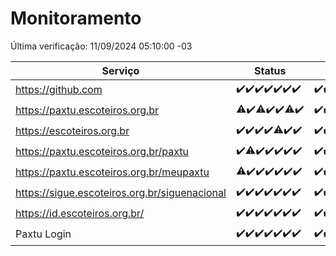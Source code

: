 # Monitoramento

Última verificação: 11/09/2024 05:10:00 -03

|Serviço|Status|Últimas 24h|
|---|---|---|
|https://github.com|<span title="2024-09-04: OK=23">✔️</span><span title="2024-09-05: OK=23">✔️</span><span title="2024-09-06: OK=23">✔️</span><span title="2024-09-07: OK=23">✔️</span><span title="2024-09-08: OK=23">✔️</span><span title="2024-09-09: OK=23">✔️</span><span title="2024-09-10: OK=7">✔️</span>|<span title="10/09/2024 05:10:00 -03 : 200">✔️</span><span title="10/09/2024 06:09:00 -03 : 200">✔️</span><span title="10/09/2024 07:08:00 -03 : 200">✔️</span><span title="10/09/2024 08:07:00 -03 : 200">✔️</span><span title="10/09/2024 09:16:00 -03 : 200">✔️</span><span title="10/09/2024 10:15:00 -03 : 200">✔️</span><span title="10/09/2024 11:07:00 -03 : 200">✔️</span><span title="10/09/2024 12:07:00 -03 : 200">✔️</span><span title="10/09/2024 13:08:00 -03 : 200">✔️</span><span title="10/09/2024 14:06:00 -03 : 200">✔️</span><span title="10/09/2024 15:10:00 -03 : 200">✔️</span><span title="10/09/2024 16:06:00 -03 : 200">✔️</span><span title="10/09/2024 17:09:00 -03 : 200">✔️</span><span title="10/09/2024 18:07:00 -03 : 200">✔️</span><span title="10/09/2024 19:07:00 -03 : 200">✔️</span><span title="10/09/2024 20:07:00 -03 : 200">✔️</span><span title="10/09/2024 21:37:00 -03 : 200">✔️</span><span title="10/09/2024 23:05:00 -03 : 200">✔️</span><span title="11/09/2024 00:08:00 -03 : 200">✔️</span><span title="11/09/2024 01:10:00 -03 : 200">✔️</span><span title="11/09/2024 02:08:00 -03 : 200">✔️</span><span title="11/09/2024 03:11:00 -03 : 200">✔️</span><span title="11/09/2024 04:07:00 -03 : 200">✔️</span><span title="11/09/2024 05:10:00 -03 : 200">✔️</span>|
|https://paxtu.escoteiros.org.br|<span title="2024-09-04: OK=22, Falhas=1">⚠️</span><span title="2024-09-05: OK=23">✔️</span><span title="2024-09-06: OK=22, Falhas=1">⚠️</span><span title="2024-09-07: OK=23">✔️</span><span title="2024-09-08: OK=23">✔️</span><span title="2024-09-09: OK=21, Falhas=2">⚠️</span><span title="2024-09-10: OK=7">✔️</span>|<span title="10/09/2024 05:10:00 -03 : 200">✔️</span><span title="10/09/2024 06:09:00 -03 : 200">✔️</span><span title="10/09/2024 07:08:00 -03 : 200">✔️</span><span title="10/09/2024 08:07:00 -03 : 200">✔️</span><span title="10/09/2024 09:16:00 -03 : 200">✔️</span><span title="10/09/2024 10:15:00 -03 : 200">✔️</span><span title="10/09/2024 11:07:00 -03 : 200">✔️</span><span title="10/09/2024 12:07:00 -03 : 200">✔️</span><span title="10/09/2024 13:08:00 -03 : 200">✔️</span><span title="10/09/2024 14:06:00 -03 : 200">✔️</span><span title="10/09/2024 15:10:00 -03 : 200">✔️</span><span title="10/09/2024 16:06:00 -03 : 200">✔️</span><span title="10/09/2024 17:09:00 -03 : 200">✔️</span><span title="10/09/2024 18:07:00 -03 : 200">✔️</span><span title="10/09/2024 19:07:00 -03 : 200">✔️</span><span title="10/09/2024 20:07:00 -03 : 200">✔️</span><span title="10/09/2024 21:37:00 -03 : 200">✔️</span><span title="10/09/2024 23:05:00 -03 : 200">✔️</span><span title="11/09/2024 00:08:00 -03 : 200">✔️</span><span title="11/09/2024 01:10:00 -03 : 200">✔️</span><span title="11/09/2024 02:08:00 -03 : 200">✔️</span><span title="11/09/2024 03:11:00 -03 : 200">✔️</span><span title="11/09/2024 04:07:00 -03 : 200">✔️</span><span title="11/09/2024 05:10:00 -03 : 200">✔️</span>|
|https://escoteiros.org.br|<span title="2024-09-04: OK=23">✔️</span><span title="2024-09-05: OK=23">✔️</span><span title="2024-09-06: OK=23">✔️</span><span title="2024-09-07: OK=23">✔️</span><span title="2024-09-08: OK=22, Falhas=1">⚠️</span><span title="2024-09-09: OK=23">✔️</span><span title="2024-09-10: OK=7">✔️</span>|<span title="10/09/2024 05:10:00 -03 : 200">✔️</span><span title="10/09/2024 06:09:00 -03 : 200">✔️</span><span title="10/09/2024 07:08:00 -03 : 200">✔️</span><span title="10/09/2024 08:07:00 -03 : 200">✔️</span><span title="10/09/2024 09:16:00 -03 : 200">✔️</span><span title="10/09/2024 10:15:00 -03 : 200">✔️</span><span title="10/09/2024 11:07:00 -03 : 200">✔️</span><span title="10/09/2024 12:07:00 -03 : 200">✔️</span><span title="10/09/2024 13:08:00 -03 : 200">✔️</span><span title="10/09/2024 14:06:00 -03 : 200">✔️</span><span title="10/09/2024 15:10:00 -03 : 200">✔️</span><span title="10/09/2024 16:06:00 -03 : 200">✔️</span><span title="10/09/2024 17:09:00 -03 : 200">✔️</span><span title="10/09/2024 18:07:00 -03 : 200">✔️</span><span title="10/09/2024 19:07:00 -03 : 200">✔️</span><span title="10/09/2024 20:07:00 -03 : 200">✔️</span><span title="10/09/2024 21:37:00 -03 : 200">✔️</span><span title="10/09/2024 23:05:00 -03 : 200">✔️</span><span title="11/09/2024 00:08:00 -03 : 200">✔️</span><span title="11/09/2024 01:10:00 -03 : 200">✔️</span><span title="11/09/2024 02:08:00 -03 : 200">✔️</span><span title="11/09/2024 03:11:00 -03 : 200">✔️</span><span title="11/09/2024 04:07:00 -03 : 200">✔️</span><span title="11/09/2024 05:10:00 -03 : 200">✔️</span>|
|https://paxtu.escoteiros.org.br/paxtu|<span title="2024-09-04: OK=23">✔️</span><span title="2024-09-05: OK=22, Falhas=1">⚠️</span><span title="2024-09-06: OK=23">✔️</span><span title="2024-09-07: OK=23">✔️</span><span title="2024-09-08: OK=23">✔️</span><span title="2024-09-09: OK=23">✔️</span><span title="2024-09-10: OK=7">✔️</span>|<span title="10/09/2024 05:10:00 -03 : 200">✔️</span><span title="10/09/2024 06:09:00 -03 : 200">✔️</span><span title="10/09/2024 07:08:00 -03 : 200">✔️</span><span title="10/09/2024 08:07:00 -03 : 200">✔️</span><span title="10/09/2024 09:16:00 -03 : 200">✔️</span><span title="10/09/2024 10:15:00 -03 : 200">✔️</span><span title="10/09/2024 11:07:00 -03 : 200">✔️</span><span title="10/09/2024 12:07:00 -03 : 200">✔️</span><span title="10/09/2024 13:08:00 -03 : 200">✔️</span><span title="10/09/2024 14:06:00 -03 : 200">✔️</span><span title="10/09/2024 15:10:00 -03 : 200">✔️</span><span title="10/09/2024 16:06:00 -03 : 200">✔️</span><span title="10/09/2024 17:09:00 -03 : 200">✔️</span><span title="10/09/2024 18:07:00 -03 : 200">✔️</span><span title="10/09/2024 19:07:00 -03 : 200">✔️</span><span title="10/09/2024 20:07:00 -03 : 200">✔️</span><span title="10/09/2024 21:37:00 -03 : 200">✔️</span><span title="10/09/2024 23:05:00 -03 : 200">✔️</span><span title="11/09/2024 00:08:00 -03 : 200">✔️</span><span title="11/09/2024 01:10:00 -03 : 200">✔️</span><span title="11/09/2024 02:08:00 -03 : 200">✔️</span><span title="11/09/2024 03:11:00 -03 : 200">✔️</span><span title="11/09/2024 04:07:00 -03 : 200">✔️</span><span title="11/09/2024 05:10:00 -03 : 200">✔️</span>|
|https://paxtu.escoteiros.org.br/meupaxtu|<span title="2024-09-04: OK=22, Falhas=1">⚠️</span><span title="2024-09-05: OK=23">✔️</span><span title="2024-09-06: OK=23">✔️</span><span title="2024-09-07: OK=23">✔️</span><span title="2024-09-08: OK=23">✔️</span><span title="2024-09-09: OK=23">✔️</span><span title="2024-09-10: OK=7">✔️</span>|<span title="10/09/2024 05:10:00 -03 : 200">✔️</span><span title="10/09/2024 06:09:00 -03 : 200">✔️</span><span title="10/09/2024 07:08:00 -03 : 200">✔️</span><span title="10/09/2024 08:07:00 -03 : 200">✔️</span><span title="10/09/2024 09:16:00 -03 : 200">✔️</span><span title="10/09/2024 10:15:00 -03 : 200">✔️</span><span title="10/09/2024 11:07:00 -03 : 200">✔️</span><span title="10/09/2024 12:07:00 -03 : 200">✔️</span><span title="10/09/2024 13:08:00 -03 : 200">✔️</span><span title="10/09/2024 14:06:00 -03 : 200">✔️</span><span title="10/09/2024 15:10:00 -03 : 200">✔️</span><span title="10/09/2024 16:06:00 -03 : 200">✔️</span><span title="10/09/2024 17:09:00 -03 : 200">✔️</span><span title="10/09/2024 18:07:00 -03 : 200">✔️</span><span title="10/09/2024 19:07:00 -03 : 200">✔️</span><span title="10/09/2024 20:07:00 -03 : 200">✔️</span><span title="10/09/2024 21:37:00 -03 : 200">✔️</span><span title="10/09/2024 23:05:00 -03 : 200">✔️</span><span title="11/09/2024 00:08:00 -03 : 200">✔️</span><span title="11/09/2024 01:10:00 -03 : 200">✔️</span><span title="11/09/2024 02:08:00 -03 : 200">✔️</span><span title="11/09/2024 03:11:00 -03 : 200">✔️</span><span title="11/09/2024 04:07:00 -03 : 200">✔️</span><span title="11/09/2024 05:10:00 -03 : 200">✔️</span>|
|https://sigue.escoteiros.org.br/siguenacional|<span title="2024-09-04: OK=23">✔️</span><span title="2024-09-05: OK=23">✔️</span><span title="2024-09-06: OK=23">✔️</span><span title="2024-09-07: OK=23">✔️</span><span title="2024-09-08: OK=23">✔️</span><span title="2024-09-09: OK=23">✔️</span><span title="2024-09-10: OK=7">✔️</span>|<span title="10/09/2024 05:10:00 -03 : 200">✔️</span><span title="10/09/2024 06:09:00 -03 : 200">✔️</span><span title="10/09/2024 07:08:00 -03 : 200">✔️</span><span title="10/09/2024 08:07:00 -03 : 200">✔️</span><span title="10/09/2024 09:16:00 -03 : 200">✔️</span><span title="10/09/2024 10:15:00 -03 : 200">✔️</span><span title="10/09/2024 11:07:00 -03 : 200">✔️</span><span title="10/09/2024 12:07:00 -03 : 200">✔️</span><span title="10/09/2024 13:08:00 -03 : 200">✔️</span><span title="10/09/2024 14:06:00 -03 : 200">✔️</span><span title="10/09/2024 15:10:00 -03 : 200">✔️</span><span title="10/09/2024 16:06:00 -03 : 200">✔️</span><span title="10/09/2024 17:09:00 -03 : 200">✔️</span><span title="10/09/2024 18:07:00 -03 : 200">✔️</span><span title="10/09/2024 19:07:00 -03 : 200">✔️</span><span title="10/09/2024 20:07:00 -03 : 200">✔️</span><span title="10/09/2024 21:37:00 -03 : 200">✔️</span><span title="10/09/2024 23:05:00 -03 : 200">✔️</span><span title="11/09/2024 00:08:00 -03 : 200">✔️</span><span title="11/09/2024 01:10:00 -03 : 200">✔️</span><span title="11/09/2024 02:08:00 -03 : 200">✔️</span><span title="11/09/2024 03:11:00 -03 : 200">✔️</span><span title="11/09/2024 04:07:00 -03 : 200">✔️</span><span title="11/09/2024 05:10:00 -03 : 200">✔️</span>|
|https://id.escoteiros.org.br/|<span title="2024-09-04: OK=23">✔️</span><span title="2024-09-05: OK=23">✔️</span><span title="2024-09-06: OK=23">✔️</span><span title="2024-09-07: OK=23">✔️</span><span title="2024-09-08: OK=23">✔️</span><span title="2024-09-09: OK=23">✔️</span><span title="2024-09-10: OK=7">✔️</span>|<span title="10/09/2024 05:10:00 -03 : 200">✔️</span><span title="10/09/2024 06:09:00 -03 : 200">✔️</span><span title="10/09/2024 07:08:00 -03 : 200">✔️</span><span title="10/09/2024 08:07:00 -03 : 200">✔️</span><span title="10/09/2024 09:16:00 -03 : 200">✔️</span><span title="10/09/2024 10:15:00 -03 : 200">✔️</span><span title="10/09/2024 11:07:00 -03 : 200">✔️</span><span title="10/09/2024 12:07:00 -03 : 200">✔️</span><span title="10/09/2024 13:08:00 -03 : 200">✔️</span><span title="10/09/2024 14:06:00 -03 : 200">✔️</span><span title="10/09/2024 15:10:00 -03 : 200">✔️</span><span title="10/09/2024 16:06:00 -03 : 200">✔️</span><span title="10/09/2024 17:09:00 -03 : 200">✔️</span><span title="10/09/2024 18:07:00 -03 : 200">✔️</span><span title="10/09/2024 19:07:00 -03 : 200">✔️</span><span title="10/09/2024 20:07:00 -03 : 200">✔️</span><span title="10/09/2024 21:37:00 -03 : 200">✔️</span><span title="10/09/2024 23:05:00 -03 : 200">✔️</span><span title="11/09/2024 00:08:00 -03 : 200">✔️</span><span title="11/09/2024 01:10:00 -03 : 200">✔️</span><span title="11/09/2024 02:08:00 -03 : 200">✔️</span><span title="11/09/2024 03:11:00 -03 : 200">✔️</span><span title="11/09/2024 04:07:00 -03 : 200">✔️</span><span title="11/09/2024 05:10:00 -03 : 200">✔️</span>|
|Paxtu Login|<span title="2024-09-04: OK=23">✔️</span><span title="2024-09-05: OK=23">✔️</span><span title="2024-09-06: OK=23">✔️</span><span title="2024-09-07: OK=23">✔️</span><span title="2024-09-08: OK=23">✔️</span><span title="2024-09-09: OK=23">✔️</span><span title="2024-09-10: OK=7">✔️</span>|<span title="10/09/2024 05:10:00 -03 : 200">✔️</span><span title="10/09/2024 06:09:00 -03 : 200">✔️</span><span title="10/09/2024 07:08:00 -03 : 200">✔️</span><span title="10/09/2024 08:07:00 -03 : 200">✔️</span><span title="10/09/2024 09:16:00 -03 : 200">✔️</span><span title="10/09/2024 10:15:00 -03 : 200">✔️</span><span title="10/09/2024 11:07:00 -03 : 200">✔️</span><span title="10/09/2024 12:07:00 -03 : 200">✔️</span><span title="10/09/2024 13:08:00 -03 : 200">✔️</span><span title="10/09/2024 14:06:00 -03 : 200">✔️</span><span title="10/09/2024 15:10:00 -03 : 200">✔️</span><span title="10/09/2024 16:06:00 -03 : 200">✔️</span><span title="10/09/2024 17:09:00 -03 : 200">✔️</span><span title="10/09/2024 18:07:00 -03 : 200">✔️</span><span title="10/09/2024 19:07:00 -03 : 200">✔️</span><span title="10/09/2024 20:07:00 -03 : 200">✔️</span><span title="10/09/2024 21:37:00 -03 : 200">✔️</span><span title="10/09/2024 23:05:00 -03 : 200">✔️</span><span title="11/09/2024 00:08:00 -03 : 200">✔️</span><span title="11/09/2024 01:10:00 -03 : 200">✔️</span><span title="11/09/2024 02:08:00 -03 : 200">✔️</span><span title="11/09/2024 03:11:00 -03 : 200">✔️</span><span title="11/09/2024 04:07:00 -03 : 200">✔️</span><span title="11/09/2024 05:10:00 -03 : 200">✔️</span>|
